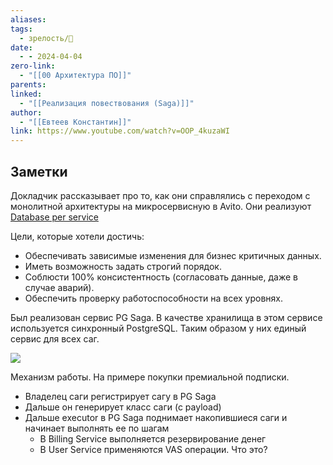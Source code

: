 ```yaml
---
aliases: 
tags:
  - зрелость/🌱
date:
  - - 2024-04-04
zero-link:
  - "[[00 Архитектура ПО]]"
parents: 
linked:
  - "[[Реализация повествования (Saga)]]"
author:
  - "[[Евтеев Константин]]"
link: https://www.youtube.com/watch?v=OOP_4kuzaWI
---
```

## Заметки
Докладчик рассказывает про то, как они справлялись с переходом с монолитной архитектуры на микросервисную в Avito. Они реализуют [Database per service](Database%20per%20service.md)

Цели, которые хотели достичь:
- Обеспечивать зависимые изменения для бизнес критичных данных.
- Иметь возможность задать строгий порядок.
- Соблюсти 100% консистентность (согласовать данные, даже в случае аварий).
- Обеспечить проверку работоспособности на всех уровнях.

Был реализован сервис PG Saga. В качестве хранилища в этом сервисе используется синхронный PostgreSQL. Таким образом у них единый сервис для всех саг.

![](Pasted%20image%2020240404122458.png)

Механизм работы. На примере покупки премиальной подписки.
- Владелец саги регистрирует сагу в PG Saga
- Дальше он генерирует класс саги (с payload)
- Дальше executor в PG Saga поднимает накопившиеся саги и начинает выполнять ее по шагам
	- В Billing Service выполняется резервирование денег
	- В User Service применяются VAS операции. Что это?
